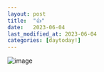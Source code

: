 ```yaml
---
layout: post
title:  "👍"
date:   2023-06-04
last_modified_at: 2023-06-04
categories: [daytoday!]
---
```


![image](whoisrealminjueun.netlify.app/assets/images/64a6c8320a0cbe2424095108_KakaoTalk_20230706_225640324.jpg)
